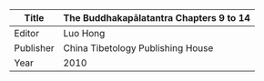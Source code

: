 |Title | The Buddhakapālatantra Chapters 9 to 14 
| --- | --- 
|Editor | Luo Hong
|Publisher | China Tibetology Publishing House
|Year | 2010